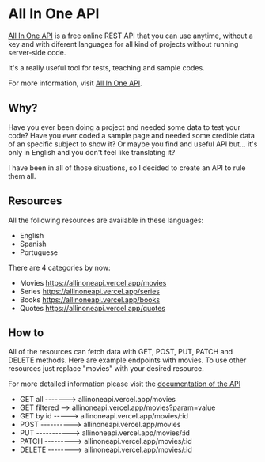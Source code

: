 # All In One API

[All In One API](https://allinoneapi.vercel.app) is a free online REST API that you can use anytime, without a key and with diferent languages for all kind of projects without running server-side code.

It's a really useful tool for tests, teaching and sample codes.

For more information, visit [All In One API](https://allinoneapi.vercel.app).

## Why?

Have you ever been doing a project and needed some data to test your code?
Have you ever coded a sample page and needed some credible data of an specific subject to show it?
Or maybe you find and useful API but... it's only in English and you don't feel like translating it?

I have been in all of those situations, so I decided to create an API to rule them all.

## Resources

All the following resources are available in these languages:
- English
- Spanish
- Portuguese

There are 4 categories by now:

- Movies  https://allinoneapi.vercel.app/movies
- Series  https://allinoneapi.vercel.app/series
- Books   https://allinoneapi.vercel.app/books
- Quotes  https://allinoneapi.vercel.app/quotes

## How to

All of the resources can fetch data with GET, POST, PUT, PATCH and DELETE methods. Here are example endpoints with movies. To use other resources just replace "movies" with your desired resource.

For more detailed information please visit the [documentation of the API](allinoneapi.vercel.app/docs)

- GET all -------> allinoneapi.vercel.app/movies
- GET filtered --> allinoneapi.vercel.app/movies?param=value
- GET by id -----> allinoneapi.vercel.app/movies/:id
- POST ----------> allinoneapi.vercel.app/movies
- PUT -----------> allinoneapi.vercel.app/movies/:id
- PATCH ---------> allinoneapi.vercel.app/movies/:id
- DELETE --------> allinoneapi.vercel.app/movies/:id
